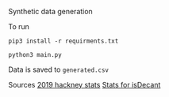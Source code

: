 Synthetic data generation

To run

`pip3 install -r requirments.txt`

`python3 main.py`

Data is saved to `generated.csv`

Sources [2019 hackney stats](https://drive.google.com/file/d/1_KsPGfaHANgewA3YMsmUEyU3HhYzHatX/view)
[Stats for isDecant](https://www.gov.uk/government/statistics/statutory-homelessness-in-england-january-to-march-2023/statutory-homelessness-in-england-january-to-march-2023)